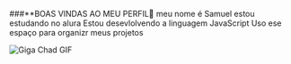 ###**BOAS VINDAS AO MEU PERFIL🤙
meu nome é Samuel estou estudando no alura
Estou desevlolvendo a linguagem JavaScript
Uso ese espaço para organizr meus projetos





![Giga Chad GIF](https://media1.tenor.com/m/TLhWkKdr770AAAAd/giga-chad.gif)

